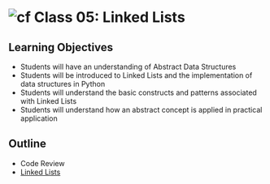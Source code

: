 # ![cf](http://i.imgur.com/7v5ASc8.png) Class 05: Linked Lists

## Learning Objectives
- Students will have an understanding of Abstract Data Structures
- Students will be introduced to Linked Lists and the implementation of data structures in Python
- Students will understand the basic constructs and patterns associated with Linked Lists
- Students will understand how an abstract concept is applied in practical application

## Outline
- Code Review
- [Linked Lists]

<!-- links -->
[Linked Lists]: ./notes/singly_linked_list.md
